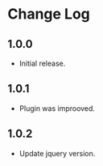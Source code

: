 # Change Log

## 1.0.0

* Initial release.

## 1.0.1

* Plugin was improoved.

## 1.0.2

* Update jquery version.